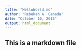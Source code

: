 ```yaml
---
title: "HelloWorld.md"
author: "Rebekah A. Canada"
date: "October 10, 2015"
output: html_document
---
```


## This is a markdown file
